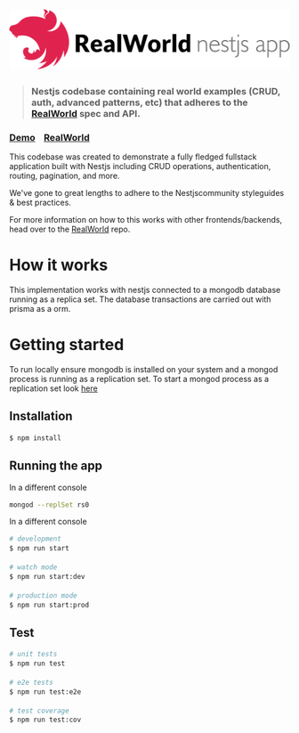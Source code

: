 # ![RealWorld Example App](logo.png)

> ### Nestjs codebase containing real world examples (CRUD, auth, advanced patterns, etc) that adheres to the [RealWorld](https://github.com/gothinkster/realworld) spec and API.


### [Demo](https://demo.realworld.io/)&nbsp;&nbsp;&nbsp;&nbsp;[RealWorld](https://github.com/gothinkster/realworld)


This codebase was created to demonstrate a fully fledged fullstack application built with Nestjs including CRUD operations, authentication, routing, pagination, and more.

We've gone to great lengths to adhere to the Nestjscommunity styleguides & best practices.

For more information on how to this works with other frontends/backends, head over to the [RealWorld](https://github.com/gothinkster/realworld) repo.


# How it works
This implementation works with nestjs connected to a mongodb database running as a replica set. The database transactions are carried out with prisma as a orm.
# Getting started
To run locally ensure mongodb is installed on your system and a mongod process is running as a replication set.
To start a mongod process as a replication set look [here](https://docs.mongodb.com/manual/tutorial/convert-standalone-to-replica-set/)
## Installation

```bash
$ npm install
```

## Running the app
In a different console
```bash
mongod --replSet rs0
```
In a different console
```bash
# development
$ npm run start

# watch mode
$ npm run start:dev

# production mode
$ npm run start:prod
```

## Test

```bash
# unit tests
$ npm run test

# e2e tests
$ npm run test:e2e

# test coverage
$ npm run test:cov
```

